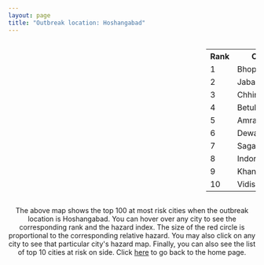 ```yaml
---
layout: page
title: "Outbreak location: Hoshangabad"
---
```

<div style="width: 100%; overflow: auto;">
<div style="width: 75%; float: left;">
<div id="mapid">
<script src="https://buda-magenta.github.io/hazard_map/load_map.js"></script>

<script>
var marker_outbreak = L.marker([22.600150, 77.926645],{"autoPan": true}).addTo(map); marker_outbreak.bindTooltip("Hoshangabad").openTooltip();

var circle_1 = L.circle([23.258486, 77.401989], {"pane": "markerPane", "color": "red", "fill": true, "fillOpacity": 0.2, "fillRule": "evenodd", "lineCap": "round", "lineJoin": "round", "opacity": 1.0, "radius": 103794, "stroke": true, "weight": 3}).addTo(map);
circle_1.bindTooltip("Bhopal<br>rank: 1<br>hazard index: 0.103795")
circle_1.bindPopup('<a href="https://buda-magenta.github.io/hazard_map/Bhopal">Bhopal</a>')

var circle_2 = L.circle([23.160894, 79.949770], {"pane": "markerPane", "color": "red", "fill": true, "fillOpacity": 0.2, "fillRule": "evenodd", "lineCap": "round", "lineJoin": "round", "opacity": 1.0, "radius": 54695, "stroke": true, "weight": 3}).addTo(map);
circle_2.bindTooltip("Jabalpur<br>rank: 2<br>hazard index: 0.054696")
circle_2.bindPopup('<a href="https://buda-magenta.github.io/hazard_map/Jabalpur">Jabalpur</a>')

var circle_3 = L.circle([22.139831, 78.809645], {"pane": "markerPane", "color": "red", "fill": true, "fillOpacity": 0.2, "fillRule": "evenodd", "lineCap": "round", "lineJoin": "round", "opacity": 1.0, "radius": 54028, "stroke": true, "weight": 3}).addTo(map);
circle_3.bindTooltip("Chhindwara<br>rank: 3<br>hazard index: 0.054028")
circle_3.bindPopup('<a href="https://buda-magenta.github.io/hazard_map/Chhindwara">Chhindwara</a>')

var circle_4 = L.circle([21.879616, 77.875681], {"pane": "markerPane", "color": "red", "fill": true, "fillOpacity": 0.2, "fillRule": "evenodd", "lineCap": "round", "lineJoin": "round", "opacity": 1.0, "radius": 38853, "stroke": true, "weight": 3}).addTo(map);
circle_4.bindTooltip("Betul<br>rank: 4<br>hazard index: 0.038853")
circle_4.bindPopup('<a href="https://buda-magenta.github.io/hazard_map/Betul">Betul</a>')

var circle_5 = L.circle([21.154541, 77.644296], {"pane": "markerPane", "color": "red", "fill": true, "fillOpacity": 0.2, "fillRule": "evenodd", "lineCap": "round", "lineJoin": "round", "opacity": 1.0, "radius": 26486, "stroke": true, "weight": 3}).addTo(map);
circle_5.bindTooltip("Amravati<br>rank: 5<br>hazard index: 0.026486")
circle_5.bindPopup('<a href="https://buda-magenta.github.io/hazard_map/Amravati">Amravati</a>')

var circle_6 = L.circle([23.000000, 76.166667], {"pane": "markerPane", "color": "red", "fill": true, "fillOpacity": 0.2, "fillRule": "evenodd", "lineCap": "round", "lineJoin": "round", "opacity": 1.0, "radius": 12461, "stroke": true, "weight": 3}).addTo(map);
circle_6.bindTooltip("Dewas<br>rank: 6<br>hazard index: 0.012462")
circle_6.bindPopup('<a href="https://buda-magenta.github.io/hazard_map/Dewas">Dewas</a>')

var circle_7 = L.circle([23.809612, 78.759114], {"pane": "markerPane", "color": "red", "fill": true, "fillOpacity": 0.2, "fillRule": "evenodd", "lineCap": "round", "lineJoin": "round", "opacity": 1.0, "radius": 11455, "stroke": true, "weight": 3}).addTo(map);
circle_7.bindTooltip("Sagar<br>rank: 7<br>hazard index: 0.011455")
circle_7.bindPopup('<a href="https://buda-magenta.github.io/hazard_map/Sagar">Sagar</a>')

var circle_8 = L.circle([22.720362, 75.868200], {"pane": "markerPane", "color": "red", "fill": true, "fillOpacity": 0.2, "fillRule": "evenodd", "lineCap": "round", "lineJoin": "round", "opacity": 1.0, "radius": 9704, "stroke": true, "weight": 3}).addTo(map);
circle_8.bindTooltip("Indore<br>rank: 8<br>hazard index: 0.009705")
circle_8.bindPopup('<a href="https://buda-magenta.github.io/hazard_map/Indore">Indore</a>')

var circle_9 = L.circle([21.977864, 76.568828], {"pane": "markerPane", "color": "red", "fill": true, "fillOpacity": 0.2, "fillRule": "evenodd", "lineCap": "round", "lineJoin": "round", "opacity": 1.0, "radius": 8470, "stroke": true, "weight": 3}).addTo(map);
circle_9.bindTooltip("Khandwa<br>rank: 9<br>hazard index: 0.008470")
circle_9.bindPopup('<a href="https://buda-magenta.github.io/hazard_map/Khandwa">Khandwa</a>')

var circle_10 = L.circle([23.916667, 78.000000], {"pane": "markerPane", "color": "red", "fill": true, "fillOpacity": 0.2, "fillRule": "evenodd", "lineCap": "round", "lineJoin": "round", "opacity": 1.0, "radius": 6585, "stroke": true, "weight": 3}).addTo(map);
circle_10.bindTooltip("Vidisha<br>rank: 10<br>hazard index: 0.006585")
circle_10.bindPopup('<a href="https://buda-magenta.github.io/hazard_map/Vidisha">Vidisha</a>')

var circle_11 = L.circle([21.149813, 79.082056], {"pane": "markerPane", "color": "red", "fill": true, "fillOpacity": 0.2, "fillRule": "evenodd", "lineCap": "round", "lineJoin": "round", "opacity": 1.0, "radius": 5656, "stroke": true, "weight": 3}).addTo(map);
circle_11.bindTooltip("Nagpur<br>rank: 11<br>hazard index: 0.005656")
circle_11.bindPopup('<a href="https://buda-magenta.github.io/hazard_map/Nagpur">Nagpur</a>')

var circle_12 = L.circle([21.237947, 81.633683], {"pane": "markerPane", "color": "red", "fill": true, "fillOpacity": 0.2, "fillRule": "evenodd", "lineCap": "round", "lineJoin": "round", "opacity": 1.0, "radius": 4790, "stroke": true, "weight": 3}).addTo(map);
circle_12.bindTooltip("Raipur<br>rank: 12<br>hazard index: 0.004791")
circle_12.bindPopup('<a href="https://buda-magenta.github.io/hazard_map/Raipur">Raipur</a>')

var circle_13 = L.circle([22.383333, 82.133333], {"pane": "markerPane", "color": "red", "fill": true, "fillOpacity": 0.2, "fillRule": "evenodd", "lineCap": "round", "lineJoin": "round", "opacity": 1.0, "radius": 3977, "stroke": true, "weight": 3}).addTo(map);
circle_13.bindTooltip("Bilaspur<br>rank: 13<br>hazard index: 0.003977")
circle_13.bindPopup('<a href="https://buda-magenta.github.io/hazard_map/Bilaspur">Bilaspur</a>')

var circle_14 = L.circle([19.075990, 72.877393], {"pane": "markerPane", "color": "red", "fill": true, "fillOpacity": 0.2, "fillRule": "evenodd", "lineCap": "round", "lineJoin": "round", "opacity": 1.0, "radius": 3578, "stroke": true, "weight": 3}).addTo(map);
circle_14.bindTooltip("Mumbai<br>rank: 14<br>hazard index: 0.003578")
circle_14.bindPopup('<a href="https://buda-magenta.github.io/hazard_map/Mumbai">Mumbai</a>')

var circle_15 = L.circle([18.521428, 73.854454], {"pane": "markerPane", "color": "red", "fill": true, "fillOpacity": 0.2, "fillRule": "evenodd", "lineCap": "round", "lineJoin": "round", "opacity": 1.0, "radius": 3350, "stroke": true, "weight": 3}).addTo(map);
circle_15.bindTooltip("Pune<br>rank: 15<br>hazard index: 0.003350")
circle_15.bindPopup('<a href="https://buda-magenta.github.io/hazard_map/Pune">Pune</a>')

var circle_16 = L.circle([22.275879, 79.721045], {"pane": "markerPane", "color": "red", "fill": true, "fillOpacity": 0.2, "fillRule": "evenodd", "lineCap": "round", "lineJoin": "round", "opacity": 1.0, "radius": 3213, "stroke": true, "weight": 3}).addTo(map);
circle_16.bindTooltip("Seoni<br>rank: 16<br>hazard index: 0.003213")
circle_16.bindPopup('<a href="https://buda-magenta.github.io/hazard_map/Seoni">Seoni</a>')

var circle_17 = L.circle([23.115688, 77.066239], {"pane": "markerPane", "color": "red", "fill": true, "fillOpacity": 0.2, "fillRule": "evenodd", "lineCap": "round", "lineJoin": "round", "opacity": 1.0, "radius": 3170, "stroke": true, "weight": 3}).addTo(map);
circle_17.bindTooltip("Sehore<br>rank: 17<br>hazard index: 0.003170")
circle_17.bindPopup('<a href="https://buda-magenta.github.io/hazard_map/Sehore">Sehore</a>')

var circle_18 = L.circle([28.651718, 77.221939], {"pane": "markerPane", "color": "red", "fill": true, "fillOpacity": 0.2, "fillRule": "evenodd", "lineCap": "round", "lineJoin": "round", "opacity": 1.0, "radius": 2450, "stroke": true, "weight": 3}).addTo(map);
circle_18.bindTooltip("Delhi<br>rank: 18<br>hazard index: 0.002451")
circle_18.bindPopup('<a href="https://buda-magenta.github.io/hazard_map/Delhi">Delhi</a>')

var circle_19 = L.circle([23.174597, 75.785142], {"pane": "markerPane", "color": "red", "fill": true, "fillOpacity": 0.2, "fillRule": "evenodd", "lineCap": "round", "lineJoin": "round", "opacity": 1.0, "radius": 2229, "stroke": true, "weight": 3}).addTo(map);
circle_19.bindTooltip("Ujjain<br>rank: 19<br>hazard index: 0.002229")
circle_19.bindPopup('<a href="https://buda-magenta.github.io/hazard_map/Ujjain">Ujjain</a>')

var circle_20 = L.circle([25.531031, 78.652689], {"pane": "markerPane", "color": "red", "fill": true, "fillOpacity": 0.2, "fillRule": "evenodd", "lineCap": "round", "lineJoin": "round", "opacity": 1.0, "radius": 2078, "stroke": true, "weight": 3}).addTo(map);
circle_20.bindTooltip("Jhansi<br>rank: 20<br>hazard index: 0.002079")
circle_20.bindPopup('<a href="https://buda-magenta.github.io/hazard_map/Jhansi">Jhansi</a>')

var circle_21 = L.circle([24.500000, 81.000000], {"pane": "markerPane", "color": "red", "fill": true, "fillOpacity": 0.2, "fillRule": "evenodd", "lineCap": "round", "lineJoin": "round", "opacity": 1.0, "radius": 2068, "stroke": true, "weight": 3}).addTo(map);
circle_21.bindTooltip("Satna<br>rank: 21<br>hazard index: 0.002069")
circle_21.bindPopup('<a href="https://buda-magenta.github.io/hazard_map/Satna">Satna</a>')

var circle_22 = L.circle([25.438130, 81.833800], {"pane": "markerPane", "color": "red", "fill": true, "fillOpacity": 0.2, "fillRule": "evenodd", "lineCap": "round", "lineJoin": "round", "opacity": 1.0, "radius": 1616, "stroke": true, "weight": 3}).addTo(map);
circle_22.bindTooltip("Allahabad<br>rank: 22<br>hazard index: 0.001617")
circle_22.bindPopup('<a href="https://buda-magenta.github.io/hazard_map/Allahabad">Allahabad</a>')

var circle_23 = L.circle([21.199035, 81.397955], {"pane": "markerPane", "color": "red", "fill": true, "fillOpacity": 0.2, "fillRule": "evenodd", "lineCap": "round", "lineJoin": "round", "opacity": 1.0, "radius": 1274, "stroke": true, "weight": 3}).addTo(map);
circle_23.bindTooltip("Durg<br>rank: 23<br>hazard index: 0.001274")
circle_23.bindPopup('<a href="https://buda-magenta.github.io/hazard_map/Durg">Durg</a>')

var circle_24 = L.circle([25.335649, 83.007629], {"pane": "markerPane", "color": "red", "fill": true, "fillOpacity": 0.2, "fillRule": "evenodd", "lineCap": "round", "lineJoin": "round", "opacity": 1.0, "radius": 1149, "stroke": true, "weight": 3}).addTo(map);
circle_24.bindTooltip("Varanasi<br>rank: 24<br>hazard index: 0.001150")
circle_24.bindPopup('<a href="https://buda-magenta.github.io/hazard_map/Varanasi">Varanasi</a>')

var circle_25 = L.circle([23.750000, 79.583333], {"pane": "markerPane", "color": "red", "fill": true, "fillOpacity": 0.2, "fillRule": "evenodd", "lineCap": "round", "lineJoin": "round", "opacity": 1.0, "radius": 1138, "stroke": true, "weight": 3}).addTo(map);
circle_25.bindTooltip("Damoh<br>rank: 25<br>hazard index: 0.001138")
circle_25.bindPopup('<a href="https://buda-magenta.github.io/hazard_map/Damoh">Damoh</a>')

var circle_26 = L.circle([20.843512, 75.525927], {"pane": "markerPane", "color": "red", "fill": true, "fillOpacity": 0.2, "fillRule": "evenodd", "lineCap": "round", "lineJoin": "round", "opacity": 1.0, "radius": 1112, "stroke": true, "weight": 3}).addTo(map);
circle_26.bindTooltip("Jalgaon<br>rank: 26<br>hazard index: 0.001113")
circle_26.bindPopup('<a href="https://buda-magenta.github.io/hazard_map/Jalgaon">Jalgaon</a>')

var circle_27 = L.circle([20.761862, 77.192172], {"pane": "markerPane", "color": "red", "fill": true, "fillOpacity": 0.2, "fillRule": "evenodd", "lineCap": "round", "lineJoin": "round", "opacity": 1.0, "radius": 1048, "stroke": true, "weight": 3}).addTo(map);
circle_27.bindTooltip("Akola<br>rank: 27<br>hazard index: 0.001049")
circle_27.bindPopup('<a href="https://buda-magenta.github.io/hazard_map/Akola">Akola</a>')

var circle_28 = L.circle([24.197443, 82.666145], {"pane": "markerPane", "color": "red", "fill": true, "fillOpacity": 0.2, "fillRule": "evenodd", "lineCap": "round", "lineJoin": "round", "opacity": 1.0, "radius": 1044, "stroke": true, "weight": 3}).addTo(map);
circle_28.bindTooltip("Singrauli<br>rank: 28<br>hazard index: 0.001045")
circle_28.bindPopup('<a href="https://buda-magenta.github.io/hazard_map/Singrauli">Singrauli</a>')

var circle_29 = L.circle([26.915458, 75.818982], {"pane": "markerPane", "color": "red", "fill": true, "fillOpacity": 0.2, "fillRule": "evenodd", "lineCap": "round", "lineJoin": "round", "opacity": 1.0, "radius": 936, "stroke": true, "weight": 3}).addTo(map);
circle_29.bindTooltip("Jaipur<br>rank: 29<br>hazard index: 0.000937")
circle_29.bindPopup('<a href="https://buda-magenta.github.io/hazard_map/Jaipur">Jaipur</a>')

var circle_30 = L.circle([23.833962, 80.392456], {"pane": "markerPane", "color": "red", "fill": true, "fillOpacity": 0.2, "fillRule": "evenodd", "lineCap": "round", "lineJoin": "round", "opacity": 1.0, "radius": 895, "stroke": true, "weight": 3}).addTo(map);
circle_30.bindTooltip("Murwara<br>rank: 30<br>hazard index: 0.000895")
circle_30.bindPopup('<a href="https://buda-magenta.github.io/hazard_map/Murwara">Murwara</a>')

var circle_31 = L.circle([13.083694, 80.270186], {"pane": "markerPane", "color": "red", "fill": true, "fillOpacity": 0.2, "fillRule": "evenodd", "lineCap": "round", "lineJoin": "round", "opacity": 1.0, "radius": 824, "stroke": true, "weight": 3}).addTo(map);
circle_31.bindTooltip("Chennai<br>rank: 31<br>hazard index: 0.000824")
circle_31.bindPopup('<a href="https://buda-magenta.github.io/hazard_map/Chennai">Chennai</a>')

var circle_32 = L.circle([17.388786, 78.461065], {"pane": "markerPane", "color": "red", "fill": true, "fillOpacity": 0.2, "fillRule": "evenodd", "lineCap": "round", "lineJoin": "round", "opacity": 1.0, "radius": 732, "stroke": true, "weight": 3}).addTo(map);
circle_32.bindTooltip("Hyderabad<br>rank: 32<br>hazard index: 0.000733")
circle_32.bindPopup('<a href="https://buda-magenta.github.io/hazard_map/Hyderabad">Hyderabad</a>')

var circle_33 = L.circle([22.541418, 88.357691], {"pane": "markerPane", "color": "red", "fill": true, "fillOpacity": 0.2, "fillRule": "evenodd", "lineCap": "round", "lineJoin": "round", "opacity": 1.0, "radius": 599, "stroke": true, "weight": 3}).addTo(map);
circle_33.bindTooltip("Kolkata<br>rank: 33<br>hazard index: 0.000600")
circle_33.bindPopup('<a href="https://buda-magenta.github.io/hazard_map/Kolkata">Kolkata</a>')

var circle_34 = L.circle([23.122634, 83.198189], {"pane": "markerPane", "color": "red", "fill": true, "fillOpacity": 0.2, "fillRule": "evenodd", "lineCap": "round", "lineJoin": "round", "opacity": 1.0, "radius": 565, "stroke": true, "weight": 3}).addTo(map);
circle_34.bindTooltip("Ambikapur<br>rank: 34<br>hazard index: 0.000565")
circle_34.bindPopup('<a href="https://buda-magenta.github.io/hazard_map/Ambikapur">Ambikapur</a>')

var circle_35 = L.circle([19.194329, 72.970178], {"pane": "markerPane", "color": "red", "fill": true, "fillOpacity": 0.2, "fillRule": "evenodd", "lineCap": "round", "lineJoin": "round", "opacity": 1.0, "radius": 521, "stroke": true, "weight": 3}).addTo(map);
circle_35.bindTooltip("Thane<br>rank: 35<br>hazard index: 0.000522")
circle_35.bindPopup('<a href="https://buda-magenta.github.io/hazard_map/Thane">Thane</a>')

var circle_36 = L.circle([20.259399, 76.976203], {"pane": "markerPane", "color": "red", "fill": true, "fillOpacity": 0.2, "fillRule": "evenodd", "lineCap": "round", "lineJoin": "round", "opacity": 1.0, "radius": 520, "stroke": true, "weight": 3}).addTo(map);
circle_36.bindTooltip("Malegaon<br>rank: 36<br>hazard index: 0.000521")
circle_36.bindPopup('<a href="https://buda-magenta.github.io/hazard_map/Malegaon">Malegaon</a>')

var circle_37 = L.circle([20.030976, 79.358139], {"pane": "markerPane", "color": "red", "fill": true, "fillOpacity": 0.2, "fillRule": "evenodd", "lineCap": "round", "lineJoin": "round", "opacity": 1.0, "radius": 502, "stroke": true, "weight": 3}).addTo(map);
circle_37.bindTooltip("Chandrapur<br>rank: 37<br>hazard index: 0.000503")
circle_37.bindPopup('<a href="https://buda-magenta.github.io/hazard_map/Chandrapur">Chandrapur</a>')

var circle_38 = L.circle([24.759267, 81.655000], {"pane": "markerPane", "color": "red", "fill": true, "fillOpacity": 0.2, "fillRule": "evenodd", "lineCap": "round", "lineJoin": "round", "opacity": 1.0, "radius": 487, "stroke": true, "weight": 3}).addTo(map);
circle_38.bindTooltip("Rewa<br>rank: 38<br>hazard index: 0.000488")
circle_38.bindPopup('<a href="https://buda-magenta.github.io/hazard_map/Rewa">Rewa</a>')

var circle_39 = L.circle([23.021624, 72.579707], {"pane": "markerPane", "color": "red", "fill": true, "fillOpacity": 0.2, "fillRule": "evenodd", "lineCap": "round", "lineJoin": "round", "opacity": 1.0, "radius": 487, "stroke": true, "weight": 3}).addTo(map);
circle_39.bindTooltip("Ahmedabad<br>rank: 39<br>hazard index: 0.000488")
circle_39.bindPopup('<a href="https://buda-magenta.github.io/hazard_map/Ahmedabad">Ahmedabad</a>')

var circle_40 = L.circle([26.269722, 82.994425], {"pane": "markerPane", "color": "red", "fill": true, "fillOpacity": 0.2, "fillRule": "evenodd", "lineCap": "round", "lineJoin": "round", "opacity": 1.0, "radius": 481, "stroke": true, "weight": 3}).addTo(map);
circle_40.bindTooltip("Burhanpur<br>rank: 40<br>hazard index: 0.000481")
circle_40.bindPopup('<a href="https://buda-magenta.github.io/hazard_map/Burhanpur">Burhanpur</a>')

var circle_41 = L.circle([20.993276, 75.839983], {"pane": "markerPane", "color": "red", "fill": true, "fillOpacity": 0.2, "fillRule": "evenodd", "lineCap": "round", "lineJoin": "round", "opacity": 1.0, "radius": 470, "stroke": true, "weight": 3}).addTo(map);
circle_41.bindTooltip("Bhusawal<br>rank: 41<br>hazard index: 0.000470")
circle_41.bindPopup('<a href="https://buda-magenta.github.io/hazard_map/Bhusawal">Bhusawal</a>')

var circle_42 = L.circle([25.196826, 76.000893], {"pane": "markerPane", "color": "red", "fill": true, "fillOpacity": 0.2, "fillRule": "evenodd", "lineCap": "round", "lineJoin": "round", "opacity": 1.0, "radius": 433, "stroke": true, "weight": 3}).addTo(map);
circle_42.bindTooltip("Kota<br>rank: 42<br>hazard index: 0.000433")
circle_42.bindPopup('<a href="https://buda-magenta.github.io/hazard_map/Kota">Kota</a>')

var circle_43 = L.circle([20.011247, 73.790236], {"pane": "markerPane", "color": "red", "fill": true, "fillOpacity": 0.2, "fillRule": "evenodd", "lineCap": "round", "lineJoin": "round", "opacity": 1.0, "radius": 416, "stroke": true, "weight": 3}).addTo(map);
circle_43.bindTooltip("Nashik<br>rank: 43<br>hazard index: 0.000416")
circle_43.bindPopup('<a href="https://buda-magenta.github.io/hazard_map/Nashik">Nashik</a>')

var circle_44 = L.circle([26.838100, 80.934600], {"pane": "markerPane", "color": "red", "fill": true, "fillOpacity": 0.2, "fillRule": "evenodd", "lineCap": "round", "lineJoin": "round", "opacity": 1.0, "radius": 410, "stroke": true, "weight": 3}).addTo(map);
circle_44.bindTooltip("Lucknow<br>rank: 44<br>hazard index: 0.000410")
circle_44.bindPopup('<a href="https://buda-magenta.github.io/hazard_map/Lucknow">Lucknow</a>')

var circle_45 = L.circle([26.460914, 80.321759], {"pane": "markerPane", "color": "red", "fill": true, "fillOpacity": 0.2, "fillRule": "evenodd", "lineCap": "round", "lineJoin": "round", "opacity": 1.0, "radius": 403, "stroke": true, "weight": 3}).addTo(map);
circle_45.bindTooltip("Kanpur<br>rank: 45<br>hazard index: 0.000403")
circle_45.bindPopup('<a href="https://buda-magenta.github.io/hazard_map/Kanpur">Kanpur</a>')

var circle_46 = L.circle([24.700385, 78.518668], {"pane": "markerPane", "color": "red", "fill": true, "fillOpacity": 0.2, "fillRule": "evenodd", "lineCap": "round", "lineJoin": "round", "opacity": 1.0, "radius": 364, "stroke": true, "weight": 3}).addTo(map);
circle_46.bindTooltip("Lalitpur<br>rank: 46<br>hazard index: 0.000364")
circle_46.bindPopup('<a href="https://buda-magenta.github.io/hazard_map/Lalitpur">Lalitpur</a>')

var circle_47 = L.circle([21.170200, 72.831100], {"pane": "markerPane", "color": "red", "fill": true, "fillOpacity": 0.2, "fillRule": "evenodd", "lineCap": "round", "lineJoin": "round", "opacity": 1.0, "radius": 351, "stroke": true, "weight": 3}).addTo(map);
circle_47.bindTooltip("Surat<br>rank: 47<br>hazard index: 0.000352")
circle_47.bindPopup('<a href="https://buda-magenta.github.io/hazard_map/Surat">Surat</a>')

var circle_48 = L.circle([24.917151, 76.696403], {"pane": "markerPane", "color": "red", "fill": true, "fillOpacity": 0.2, "fillRule": "evenodd", "lineCap": "round", "lineJoin": "round", "opacity": 1.0, "radius": 342, "stroke": true, "weight": 3}).addTo(map);
circle_48.bindTooltip("Baran<br>rank: 48<br>hazard index: 0.000342")
circle_48.bindPopup('<a href="https://buda-magenta.github.io/hazard_map/Baran">Baran</a>')

var circle_49 = L.circle([23.480592, 74.917790], {"pane": "markerPane", "color": "red", "fill": true, "fillOpacity": 0.2, "fillRule": "evenodd", "lineCap": "round", "lineJoin": "round", "opacity": 1.0, "radius": 341, "stroke": true, "weight": 3}).addTo(map);
circle_49.bindTooltip("Ratlam<br>rank: 49<br>hazard index: 0.000342")
circle_49.bindPopup('<a href="https://buda-magenta.github.io/hazard_map/Ratlam">Ratlam</a>')

var circle_50 = L.circle([19.250000, 74.750000], {"pane": "markerPane", "color": "red", "fill": true, "fillOpacity": 0.2, "fillRule": "evenodd", "lineCap": "round", "lineJoin": "round", "opacity": 1.0, "radius": 330, "stroke": true, "weight": 3}).addTo(map);
circle_50.bindTooltip("Ahmadnagar<br>rank: 50<br>hazard index: 0.000330")
circle_50.bindPopup('<a href="https://buda-magenta.github.io/hazard_map/Ahmadnagar">Ahmadnagar</a>')

var circle_51 = L.circle([27.175255, 78.009816], {"pane": "markerPane", "color": "red", "fill": true, "fillOpacity": 0.2, "fillRule": "evenodd", "lineCap": "round", "lineJoin": "round", "opacity": 1.0, "radius": 319, "stroke": true, "weight": 3}).addTo(map);
circle_51.bindTooltip("Agra<br>rank: 51<br>hazard index: 0.000319")
circle_51.bindPopup('<a href="https://buda-magenta.github.io/hazard_map/Agra">Agra</a>')

var circle_52 = L.circle([26.203725, 78.157363], {"pane": "markerPane", "color": "red", "fill": true, "fillOpacity": 0.2, "fillRule": "evenodd", "lineCap": "round", "lineJoin": "round", "opacity": 1.0, "radius": 315, "stroke": true, "weight": 3}).addTo(map);
circle_52.bindTooltip("Gwalior<br>rank: 52<br>hazard index: 0.000315")
circle_52.bindPopup('<a href="https://buda-magenta.github.io/hazard_map/Gwalior">Gwalior</a>')

var circle_53 = L.circle([20.825623, 78.613146], {"pane": "markerPane", "color": "red", "fill": true, "fillOpacity": 0.2, "fillRule": "evenodd", "lineCap": "round", "lineJoin": "round", "opacity": 1.0, "radius": 301, "stroke": true, "weight": 3}).addTo(map);
circle_53.bindTooltip("Wardha<br>rank: 53<br>hazard index: 0.000301")
circle_53.bindPopup('<a href="https://buda-magenta.github.io/hazard_map/Wardha">Wardha</a>')

var circle_54 = L.circle([25.375241, 77.828119], {"pane": "markerPane", "color": "red", "fill": true, "fillOpacity": 0.2, "fillRule": "evenodd", "lineCap": "round", "lineJoin": "round", "opacity": 1.0, "radius": 290, "stroke": true, "weight": 3}).addTo(map);
circle_54.bindTooltip("Shivpuri<br>rank: 54<br>hazard index: 0.000291")
circle_54.bindPopup('<a href="https://buda-magenta.github.io/hazard_map/Shivpuri">Shivpuri</a>')

var circle_55 = L.circle([20.972740, 80.691555], {"pane": "markerPane", "color": "red", "fill": true, "fillOpacity": 0.2, "fillRule": "evenodd", "lineCap": "round", "lineJoin": "round", "opacity": 1.0, "radius": 282, "stroke": true, "weight": 3}).addTo(map);
circle_55.bindTooltip("Rajnandgaon<br>rank: 55<br>hazard index: 0.000283")
circle_55.bindPopup('<a href="https://buda-magenta.github.io/hazard_map/Rajnandgaon">Rajnandgaon</a>')

var circle_56 = L.circle([23.587548, 75.675679], {"pane": "markerPane", "color": "red", "fill": true, "fillOpacity": 0.2, "fillRule": "evenodd", "lineCap": "round", "lineJoin": "round", "opacity": 1.0, "radius": 258, "stroke": true, "weight": 3}).addTo(map);
circle_56.bindTooltip("Nagda<br>rank: 56<br>hazard index: 0.000258")
circle_56.bindPopup('<a href="https://buda-magenta.github.io/hazard_map/Nagda">Nagda</a>')

var circle_57 = L.circle([21.200996, 81.335426], {"pane": "markerPane", "color": "red", "fill": true, "fillOpacity": 0.2, "fillRule": "evenodd", "lineCap": "round", "lineJoin": "round", "opacity": 1.0, "radius": 255, "stroke": true, "weight": 3}).addTo(map);
circle_57.bindTooltip("Bhilai Nagar<br>rank: 57<br>hazard index: 0.000255")
circle_57.bindPopup('<a href="https://buda-magenta.github.io/hazard_map/Bhilai_Nagar">Bhilai Nagar</a>')

var circle_58 = L.circle([16.508759, 80.618510], {"pane": "markerPane", "color": "red", "fill": true, "fillOpacity": 0.2, "fillRule": "evenodd", "lineCap": "round", "lineJoin": "round", "opacity": 1.0, "radius": 253, "stroke": true, "weight": 3}).addTo(map);
circle_58.bindTooltip("Vijayawada<br>rank: 58<br>hazard index: 0.000254")
circle_58.bindPopup('<a href="https://buda-magenta.github.io/hazard_map/Vijayawada">Vijayawada</a>')

var circle_59 = L.circle([24.500000, 77.500000], {"pane": "markerPane", "color": "red", "fill": true, "fillOpacity": 0.2, "fillRule": "evenodd", "lineCap": "round", "lineJoin": "round", "opacity": 1.0, "radius": 249, "stroke": true, "weight": 3}).addTo(map);
circle_59.bindTooltip("Guna<br>rank: 59<br>hazard index: 0.000250")
circle_59.bindPopup('<a href="https://buda-magenta.github.io/hazard_map/Guna">Guna</a>')

var circle_60 = L.circle([25.609324, 85.123525], {"pane": "markerPane", "color": "red", "fill": true, "fillOpacity": 0.2, "fillRule": "evenodd", "lineCap": "round", "lineJoin": "round", "opacity": 1.0, "radius": 247, "stroke": true, "weight": 3}).addTo(map);
circle_60.bindTooltip("Patna<br>rank: 60<br>hazard index: 0.000248")
circle_60.bindPopup('<a href="https://buda-magenta.github.io/hazard_map/Patna">Patna</a>')

var circle_61 = L.circle([22.519770, 82.629515], {"pane": "markerPane", "color": "red", "fill": true, "fillOpacity": 0.2, "fillRule": "evenodd", "lineCap": "round", "lineJoin": "round", "opacity": 1.0, "radius": 235, "stroke": true, "weight": 3}).addTo(map);
circle_61.bindTooltip("Korba<br>rank: 61<br>hazard index: 0.000235")
circle_61.bindPopup('<a href="https://buda-magenta.github.io/hazard_map/Korba">Korba</a>')

var circle_62 = L.circle([21.145629, 80.268387], {"pane": "markerPane", "color": "red", "fill": true, "fillOpacity": 0.2, "fillRule": "evenodd", "lineCap": "round", "lineJoin": "round", "opacity": 1.0, "radius": 230, "stroke": true, "weight": 3}).addTo(map);
circle_62.bindTooltip("Gondiya<br>rank: 62<br>hazard index: 0.000230")
circle_62.bindPopup('<a href="https://buda-magenta.github.io/hazard_map/Gondiya">Gondiya</a>')

var circle_63 = L.circle([21.818774, 75.606458], {"pane": "markerPane", "color": "red", "fill": true, "fillOpacity": 0.2, "fillRule": "evenodd", "lineCap": "round", "lineJoin": "round", "opacity": 1.0, "radius": 229, "stroke": true, "weight": 3}).addTo(map);
circle_63.bindTooltip("Khargone<br>rank: 63<br>hazard index: 0.000229")
circle_63.bindPopup('<a href="https://buda-magenta.github.io/hazard_map/Khargone">Khargone</a>')

var circle_64 = L.circle([20.166670, 79.172114], {"pane": "markerPane", "color": "red", "fill": true, "fillOpacity": 0.2, "fillRule": "evenodd", "lineCap": "round", "lineJoin": "round", "opacity": 1.0, "radius": 225, "stroke": true, "weight": 3}).addTo(map);
circle_64.bindTooltip("Bhadravati<br>rank: 64<br>hazard index: 0.000225")
circle_64.bindPopup('<a href="https://buda-magenta.github.io/hazard_map/Bhadravati">Bhadravati</a>')

var circle_65 = L.circle([19.169335, 77.311013], {"pane": "markerPane", "color": "red", "fill": true, "fillOpacity": 0.2, "fillRule": "evenodd", "lineCap": "round", "lineJoin": "round", "opacity": 1.0, "radius": 188, "stroke": true, "weight": 3}).addTo(map);
circle_65.bindTooltip("Nanded Waghala<br>rank: 65<br>hazard index: 0.000189")
circle_65.bindPopup('<a href="https://buda-magenta.github.io/hazard_map/Nanded_Waghala">Nanded Waghala</a>')

var circle_66 = L.circle([26.500000, 78.750000], {"pane": "markerPane", "color": "red", "fill": true, "fillOpacity": 0.2, "fillRule": "evenodd", "lineCap": "round", "lineJoin": "round", "opacity": 1.0, "radius": 188, "stroke": true, "weight": 3}).addTo(map);
circle_66.bindTooltip("Bhind<br>rank: 66<br>hazard index: 0.000188")
circle_66.bindPopup('<a href="https://buda-magenta.github.io/hazard_map/Bhind">Bhind</a>')

var circle_67 = L.circle([22.500000, 83.500000], {"pane": "markerPane", "color": "red", "fill": true, "fillOpacity": 0.2, "fillRule": "evenodd", "lineCap": "round", "lineJoin": "round", "opacity": 1.0, "radius": 169, "stroke": true, "weight": 3}).addTo(map);
circle_67.bindTooltip("Raigarh<br>rank: 67<br>hazard index: 0.000169")
circle_67.bindPopup('<a href="https://buda-magenta.github.io/hazard_map/Raigarh">Raigarh</a>')

var circle_68 = L.circle([23.795281, 86.430964], {"pane": "markerPane", "color": "red", "fill": true, "fillOpacity": 0.2, "fillRule": "evenodd", "lineCap": "round", "lineJoin": "round", "opacity": 1.0, "radius": 154, "stroke": true, "weight": 3}).addTo(map);
circle_68.bindTooltip("Dhanbad<br>rank: 68<br>hazard index: 0.000154")
circle_68.bindPopup('<a href="https://buda-magenta.github.io/hazard_map/Dhanbad">Dhanbad</a>')

var circle_69 = L.circle([12.979120, 77.591300], {"pane": "markerPane", "color": "red", "fill": true, "fillOpacity": 0.2, "fillRule": "evenodd", "lineCap": "round", "lineJoin": "round", "opacity": 1.0, "radius": 151, "stroke": true, "weight": 3}).addTo(map);
circle_69.bindTooltip("Bangalore<br>rank: 69<br>hazard index: 0.000151")
circle_69.bindPopup('<a href="https://buda-magenta.github.io/hazard_map/Bangalore">Bangalore</a>')

var circle_70 = L.circle([17.980609, 79.598212], {"pane": "markerPane", "color": "red", "fill": true, "fillOpacity": 0.2, "fillRule": "evenodd", "lineCap": "round", "lineJoin": "round", "opacity": 1.0, "radius": 150, "stroke": true, "weight": 3}).addTo(map);
circle_70.bindTooltip("Warangal<br>rank: 70<br>hazard index: 0.000150")
circle_70.bindPopup('<a href="https://buda-magenta.github.io/hazard_map/Warangal">Warangal</a>')

var circle_71 = L.circle([24.935635, 82.647701], {"pane": "markerPane", "color": "red", "fill": true, "fillOpacity": 0.2, "fillRule": "evenodd", "lineCap": "round", "lineJoin": "round", "opacity": 1.0, "radius": 138, "stroke": true, "weight": 3}).addTo(map);
circle_71.bindTooltip("Mirzapur<br>rank: 71<br>hazard index: 0.000139")
circle_71.bindPopup('<a href="https://buda-magenta.github.io/hazard_map/Mirzapur">Mirzapur</a>')

var circle_72 = L.circle([26.296772, 73.035143], {"pane": "markerPane", "color": "red", "fill": true, "fillOpacity": 0.2, "fillRule": "evenodd", "lineCap": "round", "lineJoin": "round", "opacity": 1.0, "radius": 137, "stroke": true, "weight": 3}).addTo(map);
circle_72.bindTooltip("Jodhpur<br>rank: 72<br>hazard index: 0.000137")
circle_72.bindPopup('<a href="https://buda-magenta.github.io/hazard_map/Jodhpur">Jodhpur</a>')

var circle_73 = L.circle([20.325704, 78.116914], {"pane": "markerPane", "color": "red", "fill": true, "fillOpacity": 0.2, "fillRule": "evenodd", "lineCap": "round", "lineJoin": "round", "opacity": 1.0, "radius": 137, "stroke": true, "weight": 3}).addTo(map);
circle_73.bindTooltip("Yavatmal<br>rank: 73<br>hazard index: 0.000137")
circle_73.bindPopup('<a href="https://buda-magenta.github.io/hazard_map/Yavatmal">Yavatmal</a>')

var circle_74 = L.circle([28.402979, 77.310384], {"pane": "markerPane", "color": "red", "fill": true, "fillOpacity": 0.2, "fillRule": "evenodd", "lineCap": "round", "lineJoin": "round", "opacity": 1.0, "radius": 136, "stroke": true, "weight": 3}).addTo(map);
circle_74.bindTooltip("Faridabad<br>rank: 74<br>hazard index: 0.000136")
circle_74.bindPopup('<a href="https://buda-magenta.github.io/hazard_map/Faridabad">Faridabad</a>')

var circle_75 = L.circle([18.627929, 73.800983], {"pane": "markerPane", "color": "red", "fill": true, "fillOpacity": 0.2, "fillRule": "evenodd", "lineCap": "round", "lineJoin": "round", "opacity": 1.0, "radius": 132, "stroke": true, "weight": 3}).addTo(map);
circle_75.bindTooltip("Pimpri Chinchwad<br>rank: 75<br>hazard index: 0.000133")
circle_75.bindPopup('<a href="https://buda-magenta.github.io/hazard_map/Pimpri_Chinchwad">Pimpri Chinchwad</a>')

var circle_76 = L.circle([20.475195, 78.742396], {"pane": "markerPane", "color": "red", "fill": true, "fillOpacity": 0.2, "fillRule": "evenodd", "lineCap": "round", "lineJoin": "round", "opacity": 1.0, "radius": 131, "stroke": true, "weight": 3}).addTo(map);
circle_76.bindTooltip("Hinganghat<br>rank: 76<br>hazard index: 0.000131")
circle_76.bindPopup('<a href="https://buda-magenta.github.io/hazard_map/Hinganghat">Hinganghat</a>')

var circle_77 = L.circle([17.723128, 83.301284], {"pane": "markerPane", "color": "red", "fill": true, "fillOpacity": 0.2, "fillRule": "evenodd", "lineCap": "round", "lineJoin": "round", "opacity": 1.0, "radius": 113, "stroke": true, "weight": 3}).addTo(map);
circle_77.bindTooltip("Visakhapatnam<br>rank: 77<br>hazard index: 0.000114")
circle_77.bindPopup('<a href="https://buda-magenta.github.io/hazard_map/Visakhapatnam">Visakhapatnam</a>')

var circle_78 = L.circle([22.305199, 70.802833], {"pane": "markerPane", "color": "red", "fill": true, "fillOpacity": 0.2, "fillRule": "evenodd", "lineCap": "round", "lineJoin": "round", "opacity": 1.0, "radius": 112, "stroke": true, "weight": 3}).addTo(map);
circle_78.bindTooltip("Rajkot<br>rank: 78<br>hazard index: 0.000113")
circle_78.bindPopup('<a href="https://buda-magenta.github.io/hazard_map/Rajkot">Rajkot</a>')

var circle_79 = L.circle([27.209822, 79.048137], {"pane": "markerPane", "color": "red", "fill": true, "fillOpacity": 0.2, "fillRule": "evenodd", "lineCap": "round", "lineJoin": "round", "opacity": 1.0, "radius": 112, "stroke": true, "weight": 3}).addTo(map);
circle_79.bindTooltip("Mainpuri<br>rank: 79<br>hazard index: 0.000112")
circle_79.bindPopup('<a href="https://buda-magenta.github.io/hazard_map/Mainpuri">Mainpuri</a>')

var circle_80 = L.circle([30.909016, 75.851601], {"pane": "markerPane", "color": "red", "fill": true, "fillOpacity": 0.2, "fillRule": "evenodd", "lineCap": "round", "lineJoin": "round", "opacity": 1.0, "radius": 105, "stroke": true, "weight": 3}).addTo(map);
circle_80.bindTooltip("Ludhiana<br>rank: 80<br>hazard index: 0.000106")
circle_80.bindPopup('<a href="https://buda-magenta.github.io/hazard_map/Ludhiana">Ludhiana</a>')

var circle_81 = L.circle([14.449372, 79.987376], {"pane": "markerPane", "color": "red", "fill": true, "fillOpacity": 0.2, "fillRule": "evenodd", "lineCap": "round", "lineJoin": "round", "opacity": 1.0, "radius": 88, "stroke": true, "weight": 3}).addTo(map);
circle_81.bindTooltip("Nellore<br>rank: 81<br>hazard index: 0.000089")
circle_81.bindPopup('<a href="https://buda-magenta.github.io/hazard_map/Nellore">Nellore</a>')

var circle_82 = L.circle([26.469100, 74.639000], {"pane": "markerPane", "color": "red", "fill": true, "fillOpacity": 0.2, "fillRule": "evenodd", "lineCap": "round", "lineJoin": "round", "opacity": 1.0, "radius": 84, "stroke": true, "weight": 3}).addTo(map);
circle_82.bindTooltip("Ajmer<br>rank: 82<br>hazard index: 0.000084")
circle_82.bindPopup('<a href="https://buda-magenta.github.io/hazard_map/Ajmer">Ajmer</a>')

var circle_83 = L.circle([21.365999, 74.284004], {"pane": "markerPane", "color": "red", "fill": true, "fillOpacity": 0.2, "fillRule": "evenodd", "lineCap": "round", "lineJoin": "round", "opacity": 1.0, "radius": 83, "stroke": true, "weight": 3}).addTo(map);
circle_83.bindTooltip("Nandurbar<br>rank: 83<br>hazard index: 0.000084")
circle_83.bindPopup('<a href="https://buda-magenta.github.io/hazard_map/Nandurbar">Nandurbar</a>')

var circle_84 = L.circle([26.671329, 83.364583], {"pane": "markerPane", "color": "red", "fill": true, "fillOpacity": 0.2, "fillRule": "evenodd", "lineCap": "round", "lineJoin": "round", "opacity": 1.0, "radius": 82, "stroke": true, "weight": 3}).addTo(map);
circle_84.bindTooltip("Gorakhpur<br>rank: 84<br>hazard index: 0.000082")
circle_84.bindPopup('<a href="https://buda-magenta.github.io/hazard_map/Gorakhpur">Gorakhpur</a>')

var circle_85 = L.circle([26.718324, 79.090254], {"pane": "markerPane", "color": "red", "fill": true, "fillOpacity": 0.2, "fillRule": "evenodd", "lineCap": "round", "lineJoin": "round", "opacity": 1.0, "radius": 78, "stroke": true, "weight": 3}).addTo(map);
circle_85.bindTooltip("Etawah<br>rank: 85<br>hazard index: 0.000078")
circle_85.bindPopup('<a href="https://buda-magenta.github.io/hazard_map/Etawah">Etawah</a>')

var circle_86 = L.circle([25.623457, 84.596839], {"pane": "markerPane", "color": "red", "fill": true, "fillOpacity": 0.2, "fillRule": "evenodd", "lineCap": "round", "lineJoin": "round", "opacity": 1.0, "radius": 76, "stroke": true, "weight": 3}).addTo(map);
circle_86.bindTooltip("Arrah<br>rank: 86<br>hazard index: 0.000076")
circle_86.bindPopup('<a href="https://buda-magenta.github.io/hazard_map/Arrah">Arrah</a>')

var circle_87 = L.circle([23.687130, 86.974659], {"pane": "markerPane", "color": "red", "fill": true, "fillOpacity": 0.2, "fillRule": "evenodd", "lineCap": "round", "lineJoin": "round", "opacity": 1.0, "radius": 74, "stroke": true, "weight": 3}).addTo(map);
circle_87.bindTooltip("Asansol<br>rank: 87<br>hazard index: 0.000075")
circle_87.bindPopup('<a href="https://buda-magenta.github.io/hazard_map/Asansol">Asansol</a>')

var circle_88 = L.circle([23.535048, 87.338043], {"pane": "markerPane", "color": "red", "fill": true, "fillOpacity": 0.2, "fillRule": "evenodd", "lineCap": "round", "lineJoin": "round", "opacity": 1.0, "radius": 73, "stroke": true, "weight": 3}).addTo(map);
circle_88.bindTooltip("Durgapur<br>rank: 88<br>hazard index: 0.000073")
circle_88.bindPopup('<a href="https://buda-magenta.github.io/hazard_map/Durgapur">Durgapur</a>')

var circle_89 = L.circle([27.633333, 77.583333], {"pane": "markerPane", "color": "red", "fill": true, "fillOpacity": 0.2, "fillRule": "evenodd", "lineCap": "round", "lineJoin": "round", "opacity": 1.0, "radius": 70, "stroke": true, "weight": 3}).addTo(map);
circle_89.bindTooltip("Mathura<br>rank: 89<br>hazard index: 0.000071")
circle_89.bindPopup('<a href="https://buda-magenta.github.io/hazard_map/Mathura">Mathura</a>')

var circle_90 = L.circle([17.849907, 75.276320], {"pane": "markerPane", "color": "red", "fill": true, "fillOpacity": 0.2, "fillRule": "evenodd", "lineCap": "round", "lineJoin": "round", "opacity": 1.0, "radius": 70, "stroke": true, "weight": 3}).addTo(map);
circle_90.bindTooltip("Solapur<br>rank: 90<br>hazard index: 0.000070")
circle_90.bindPopup('<a href="https://buda-magenta.github.io/hazard_map/Solapur">Solapur</a>')

var circle_91 = L.circle([18.761516, 79.478785], {"pane": "markerPane", "color": "red", "fill": true, "fillOpacity": 0.2, "fillRule": "evenodd", "lineCap": "round", "lineJoin": "round", "opacity": 1.0, "radius": 63, "stroke": true, "weight": 3}).addTo(map);
circle_91.bindTooltip("Ramagundam<br>rank: 91<br>hazard index: 0.000064")
circle_91.bindPopup('<a href="https://buda-magenta.github.io/hazard_map/Ramagundam">Ramagundam</a>')

var circle_92 = L.circle([25.623400, 85.041700], {"pane": "markerPane", "color": "red", "fill": true, "fillOpacity": 0.2, "fillRule": "evenodd", "lineCap": "round", "lineJoin": "round", "opacity": 1.0, "radius": 59, "stroke": true, "weight": 3}).addTo(map);
circle_92.bindTooltip("Dinapur Nizamat<br>rank: 92<br>hazard index: 0.000059")
circle_92.bindPopup('<a href="https://buda-magenta.github.io/hazard_map/Dinapur_Nizamat">Dinapur Nizamat</a>')

var circle_93 = L.circle([19.261944, 73.194760], {"pane": "markerPane", "color": "red", "fill": true, "fillOpacity": 0.2, "fillRule": "evenodd", "lineCap": "round", "lineJoin": "round", "opacity": 1.0, "radius": 58, "stroke": true, "weight": 3}).addTo(map);
circle_93.bindTooltip("Ulhas Nagar<br>rank: 93<br>hazard index: 0.000059")
circle_93.bindPopup('<a href="https://buda-magenta.github.io/hazard_map/Ulhas_Nagar">Ulhas Nagar</a>')

var circle_94 = L.circle([21.735348, 81.944459], {"pane": "markerPane", "color": "red", "fill": true, "fillOpacity": 0.2, "fillRule": "evenodd", "lineCap": "round", "lineJoin": "round", "opacity": 1.0, "radius": 57, "stroke": true, "weight": 3}).addTo(map);
circle_94.bindTooltip("Bhatpara<br>rank: 94<br>hazard index: 0.000058")
circle_94.bindPopup('<a href="https://buda-magenta.github.io/hazard_map/Bhatpara">Bhatpara</a>')

var circle_95 = L.circle([31.292011, 75.568058], {"pane": "markerPane", "color": "red", "fill": true, "fillOpacity": 0.2, "fillRule": "evenodd", "lineCap": "round", "lineJoin": "round", "opacity": 1.0, "radius": 56, "stroke": true, "weight": 3}).addTo(map);
circle_95.bindTooltip("Jalandhar<br>rank: 95<br>hazard index: 0.000057")
circle_95.bindPopup('<a href="https://buda-magenta.github.io/hazard_map/Jalandhar">Jalandhar</a>')

var circle_96 = L.circle([25.488773, 74.699613], {"pane": "markerPane", "color": "red", "fill": true, "fillOpacity": 0.2, "fillRule": "evenodd", "lineCap": "round", "lineJoin": "round", "opacity": 1.0, "radius": 55, "stroke": true, "weight": 3}).addTo(map);
circle_96.bindTooltip("Bhilwara<br>rank: 96<br>hazard index: 0.000056")
circle_96.bindPopup('<a href="https://buda-magenta.github.io/hazard_map/Bhilwara">Bhilwara</a>')

var circle_97 = L.circle([22.801519, 86.202958], {"pane": "markerPane", "color": "red", "fill": true, "fillOpacity": 0.2, "fillRule": "evenodd", "lineCap": "round", "lineJoin": "round", "opacity": 1.0, "radius": 55, "stroke": true, "weight": 3}).addTo(map);
circle_97.bindTooltip("Jamshedpur<br>rank: 97<br>hazard index: 0.000055")
circle_97.bindPopup('<a href="https://buda-magenta.github.io/hazard_map/Jamshedpur">Jamshedpur</a>')

var circle_98 = L.circle([31.634308, 74.873679], {"pane": "markerPane", "color": "red", "fill": true, "fillOpacity": 0.2, "fillRule": "evenodd", "lineCap": "round", "lineJoin": "round", "opacity": 1.0, "radius": 53, "stroke": true, "weight": 3}).addTo(map);
circle_98.bindTooltip("Amritsar<br>rank: 98<br>hazard index: 0.000054")
circle_98.bindPopup('<a href="https://buda-magenta.github.io/hazard_map/Amritsar">Amritsar</a>')

var circle_99 = L.circle([25.954628, 83.647350], {"pane": "markerPane", "color": "red", "fill": true, "fillOpacity": 0.2, "fillRule": "evenodd", "lineCap": "round", "lineJoin": "round", "opacity": 1.0, "radius": 48, "stroke": true, "weight": 3}).addTo(map);
circle_99.bindTooltip("Maunath Bhanjan<br>rank: 99<br>hazard index: 0.000049")
circle_99.bindPopup('<a href="https://buda-magenta.github.io/hazard_map/Maunath_Bhanjan">Maunath Bhanjan</a>')

var circle_100 = L.circle([24.265131, 75.387182], {"pane": "markerPane", "color": "red", "fill": true, "fillOpacity": 0.2, "fillRule": "evenodd", "lineCap": "round", "lineJoin": "round", "opacity": 1.0, "radius": 48, "stroke": true, "weight": 3}).addTo(map);
circle_100.bindTooltip("Mandsaur<br>rank: 100<br>hazard index: 0.000049")
circle_100.bindPopup('<a href="https://buda-magenta.github.io/hazard_map/Mandsaur">Mandsaur</a>')
</script>
</div>
</div>


<div style="width: 20%; float: right;">
<table>
<tr>
<th>Rank</th>
<th>City</th>
</tr>

<tr>
<td>1</td>
<td>Bhopal</td>
</tr>

<tr>
<td>2</td>
<td>Jabalpur</td>
</tr>

<tr>
<td>3</td>
<td>Chhindwara</td>
</tr>

<tr>
<td>4</td>
<td>Betul</td>
</tr>

<tr>
<td>5</td>
<td>Amravati</td>
</tr>

<tr>
<td>6</td>
<td>Dewas</td>
</tr>

<tr>
<td>7</td>
<td>Sagar</td>
</tr>

<tr>
<td>8</td>
<td>Indore</td>
</tr>

<tr>
<td>9</td>
<td>Khandwa</td>
</tr>

<tr>
<td>10</td>
<td>Vidisha</td>
</tr>

</table>
</div>
</div>


<p align="center"> The above map shows the top 100 at most risk cities when the outbreak location is Hoshangabad. You can hover over any city to see the corresponding rank and the hazard index. The size of the red circle is proportional to the corresponding relative hazard. You may also click on any city to see that particular city's hazard map. Finally, you can also see the list of top 10 cities at risk on side.  Click <a href="https://buda-magenta.github.io/hazard_map/">here</a> to go back to the home page.
</p>